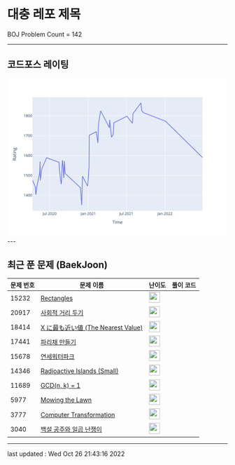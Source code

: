 # 대충 레포 제목

BOJ Problem Count = 142

---

## 코드포스 레이팅
[![Rating Graph](./cfStats.svg)](https://github.com/ingyu1008/Algorithm-Problem-Solving/blob/master/cfStats.html)---

## 최근 푼 문제 (BaekJoon)
| 문제 번호 | 문제 이름 | 난이도 | 풀이 코드 |
| --- | --- | --- | --- |
| 15232 | [Rectangles](https://www.acmicpc.net/problem/15232) | <img height="25px" width="25px=" src="https://static.solved.ac/tier_small/2.svg"/> |  |
| 20917 | [사회적 거리 두기](https://www.acmicpc.net/problem/20917) | <img height="25px" width="25px=" src="https://static.solved.ac/tier_small/11.svg"/> |  |
| 18414 | [X に最も近い値 (The Nearest Value)](https://www.acmicpc.net/problem/18414) | <img height="25px" width="25px=" src="https://static.solved.ac/tier_small/2.svg"/> |  |
| 17441 | [파리채 만들기](https://www.acmicpc.net/problem/17441) | <img height="25px" width="25px=" src="https://static.solved.ac/tier_small/24.svg"/> |  |
| 15678 | [연세워터파크](https://www.acmicpc.net/problem/15678) | <img height="25px" width="25px=" src="https://static.solved.ac/tier_small/16.svg"/> |  |
| 14346 | [Radioactive Islands (Small)](https://www.acmicpc.net/problem/14346) | <img height="25px" width="25px=" src="https://static.solved.ac/tier_small/26.svg"/> |  |
| 11689 | [GCD(n, k) = 1](https://www.acmicpc.net/problem/11689) | <img height="25px" width="25px=" src="https://static.solved.ac/tier_small/15.svg"/> |  |
| 5977 | [Mowing the Lawn](https://www.acmicpc.net/problem/5977) | <img height="25px" width="25px=" src="https://static.solved.ac/tier_small/18.svg"/> |  |
| 3777 | [Computer Transformation](https://www.acmicpc.net/problem/3777) | <img height="25px" width="25px=" src="https://static.solved.ac/tier_small/12.svg"/> |  |
| 3040 | [백설 공주와 일곱 난쟁이](https://www.acmicpc.net/problem/3040) | <img height="25px" width="25px=" src="https://static.solved.ac/tier_small/4.svg"/> |  |


---

last updated : Wed Oct 26 21:43:16 2022

